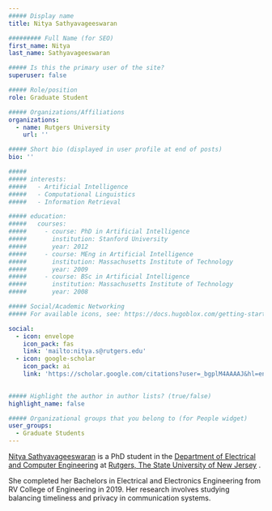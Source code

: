 ```yaml
---
##### Display name
title: Nitya Sathyavageeswaran

######### Full Name (for SEO)
first_name: Nitya
last_name: Sathyavageeswaran

##### Is this the primary user of the site?
superuser: false

##### Role/position
role: Graduate Student

##### Organizations/Affiliations
organizations:
  - name: Rutgers University
    url: ''

##### Short bio (displayed in user profile at end of posts)
bio: ''

#####
##### interests:
#####   - Artificial Intelligence
#####   - Computational Linguistics
#####   - Information Retrieval

##### education:
#####   courses:
#####     - course: PhD in Artificial Intelligence
#####       institution: Stanford University
#####       year: 2012
#####     - course: MEng in Artificial Intelligence
#####       institution: Massachusetts Institute of Technology
#####       year: 2009
#####     - course: BSc in Artificial Intelligence
#####       institution: Massachusetts Institute of Technology
#####       year: 2008

##### Social/Academic Networking
##### For available icons, see: https://docs.hugoblox.com/getting-started/page-builder/#icons

social:
  - icon: envelope
    icon_pack: fas
    link: 'mailto:nitya.s@rutgers.edu'
  - icon: google-scholar
    icon_pack: ai
    link: 'https://scholar.google.com/citations?user=_bgplM4AAAAJ&hl=en'
  

##### Highlight the author in author lists? (true/false)
highlight_name: false

##### Organizational groups that you belong to (for People widget)
user_groups:
  - Graduate Students
---
```

[Nitya Sathyavageeswaran](https://nityas1997.github.io/) is a PhD student in the [Department of Electrical and Computer Engineering](https://www.ece.rutgers.edu/) at [Rutgers, The State University of New Jersey](https://www.rutgers.edu) . 

She completed her Bachelors in Electrical and Electronics Engineering from RV College of Engineering in 2019. Her research involves studying balancing timeliness and privacy in communication systems. 
